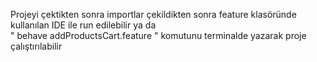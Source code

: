 Projeyi çektikten sonra importlar çekildikten sonra
feature klasöründe kullanılan IDE ile run edilebilir ya da  
" behave addProductsCart.feature " komutunu terminalde yazarak proje çalıştırılabilir
